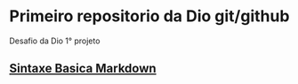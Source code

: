 # Primeiro repositorio da Dio git/github
 Desafio da Dio 1° projeto
## [Sintaxe Basica Markdown](https://www.markdownguide.org/basic-syntax)
